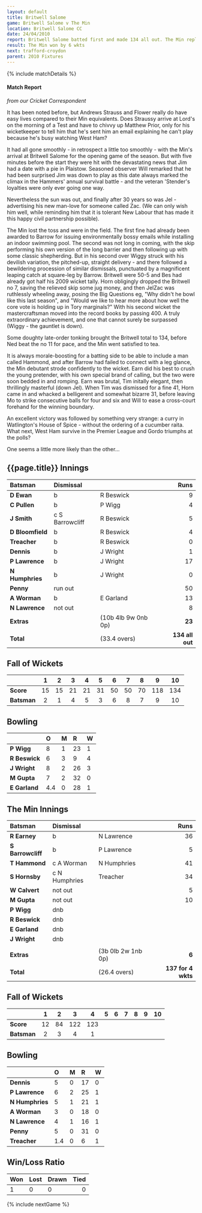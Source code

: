 ```yaml
---
layout: default
title: Britwell Salome
game: Britwell Salome v The Min
location: Britwell Salome CC
date: 24/04/2010
report: Britwell Salome batted first and made 134 all out. The Min replied with 137 for 4 wkts
result: The Min won by 6 wkts
next: trafford-croydon
parent: 2010 Fixtures
---
```


{% include matchDetails %}

#### Match Report

*from our Cricket Correspondent*

It has been noted before, but Andrews Strauss and Flower really do have easy lives compared to their Min equivalents. Does Straussy arrive at Lord's on the morning of a Test and have to chivvy up Matthew Prior, only for his wicketkeeper to tell him that he's sent him an email explaining he can't play because he's busy watching West Ham?

It had all gone smoothly - in retrospect a little too smoothly - with the Min's arrival at Britwell Salome for the opening game of the season. But with five minutes before the start they were hit with the devastating news that Jim had a date with a pie in Plaistow. Seasoned observer Will remarked that he had been surprised Jim was down to play as this date always marked the climax in the Hammers' annual survival battle - and the veteran 'Stender's loyalties were only ever going one way.

Nevertheless the sun was out, and finally after 30 years so was Jel - advertising his new man-love for someone called Zac. (We can only wish him well, while reminding him that it is tolerant New Labour that has made it this happy civil partnership possible).

The Min lost the toss and were in the field. The first fine had already been awarded to Barrow for issuing environmentally bossy emails while installing an indoor swimming pool. The second was not long in coming, with the skip performing his own version of the long barrier and then following up with some classic shepherding. But in his second over Wiggy struck with his devilish variation, the pitched-up, straight delivery - and there followed a bewildering procession of similar dismissals, punctuated by a magnificent leaping catch at square-leg by Barrow. Britwell were 50-5 and Bes had already got half his 2009 wicket tally. Horn obligingly dropped the Britwell no 7, saving the relieved skip some jug money, and then JelZac was ruthlessly wheeling away, posing the Big Questions eg, "Why didn't he bowl like this last season", and "Would we like to hear more about how well the core vote is holding up in Tory marginals?" With his second wicket the mastercraftsman moved into the record books by passing 400. A truly extraordinary achievement, and one that cannot surely be surpassed (Wiggy - the gauntlet is down).

Some doughty late-order tonking brought the Britwell total to 134, before Ned beat the no 11 for pace, and the Min went satisfied to tea.

It is always morale-boosting for a batting side to be able to include a man called Hammond, and after Barrow had failed to connect with a leg glance, the Min debutant strode confidently to the wicket. Earn did his best to crush the young pretender, with his own special brand of calling, but the two were soon bedded in and romping. Earn was brutal, Tim initally elegant, then thrillingly masterful (down Jel). When Tim was dismissed for a fine 41, Horn came in and whacked a belligerent and somewhat bizarre 31, before leaving Mo to strike consecutive balls for four and six and Will to ease a cross-court forehand for the winning boundary.

An excellent victory was followed by something very strange: a curry in Watlington's House of Spice - without the ordering of a cucumber raita. What next, West Ham survive in the Premier League and Gordo triumphs at the polls?

One seems a little more likely than the other…


## {{page.title}} Innings

| Batsman | Dismissal |  | Runs |
|:---|:---|---|---:|
| **D Ewan** | b | R Beswick | 9 |
| **C Pullen** | b | P Wigg | 4 |
| **J Smith** | c S Barrowcliff | R Beswick | 5 |
| **D Bloomfield** | b | R Beswick | 4 |
| **Treacher** | b | R Beswick | 0 |
| **Dennis** | b | J Wright | 1 |
| **P Lawrence** | b | J Wright | 17 |
| **N Humphries** | b | J Wright | 0 |
| **Penny** | run out |  | 50 |
| **A Worman** | b | E Garland | 13 |
| **N Lawrence** | not out |  | 8 |
| **Extras** | | (10b 4lb 9w 0nb 0p) | **23** |
| **Total** | | (33.4 overs) | **134 all out** |

## Fall of Wickets

| | 1 | 2 | 3 | 4 | 5 | 6 | 7 | 8 | 9 | 10 |
|---|:---:|:---:|:---:|:---:|:---:|:---:|:---:|:---:|:---:|:---:|
| **Score** | 15 | 15 | 21 | 21 | 31 | 50 | 50 | 70 | 118 | 134 |
| **Batsman** | 2 | 1 | 4 | 5 | 3 | 6 | 8 | 7 | 9 | 10 |

## Bowling

| | O | M | R | W |
|---|:---|:---|:---|:---|
| **P Wigg** | 8 | 1 | 23 | 1 |
| **R Beswick** | 6 | 3 | 9 | 4 |
| **J Wright** | 8 | 2 | 26 | 3 |
| **M Gupta** | 7 | 2 | 32 | 0 |
| **E Garland** | 4.4 | 0 | 28 | 1 |

## The Min Innings

| Batsman | Dismissal |  | Runs |
|:---|:---|---|---:|
| **R Earney** | b | N Lawrence | 36 |
| **S Barrowcliff** | b | P Lawrence | 5 |
| **T Hammond** | c A Worman | N Humphries | 41 |
| **S Hornsby** | c N Humphries | Treacher | 34 |
| **W Calvert** | not out |  | 5 |
| **M Gupta** | not out |  | 10 |
| **P Wigg** | dnb |  |  |
| **R Beswick** | dnb |  |  |
| **E Garland** | dnb |  |  |
| **J Wright** | dnb |  |  |
|  |  |  |  |
| **Extras** | | (3b 0lb 2w 1nb 0p) | **6** |
| **Total** | | (26.4 overs) | **137 for 4 wkts** |

## Fall of Wickets

| | 1 | 2 | 3 | 4 | 5 | 6 | 7 | 8 | 9 | 10 |
|---|:---:|:---:|:---:|:---:|:---:|:---:|:---:|:---:|:---:|:---:|
| **Score** | 12 | 84 | 122 | 123 |  |  |  |  |  |  |
| **Batsman** | 2 | 3 | 4 | 1 |  |  |  |  |  |  |

## Bowling

| | O | M | R | W |
|---|:---|:---|:---|:---|
| **Dennis** | 5 | 0 | 17 | 0 |
| **P Lawrence** | 6 | 2 | 25 | 1 |
| **N Humphries** | 5 | 1 | 21 | 1 |
| **A Worman** | 3 | 0 | 18 | 0 |
| **N Lawrence** | 4 | 1 | 16 | 1 |
| **Penny** | 5 | 0 | 31 | 0 |
| **Treacher** | 1.4 | 0 | 6 | 1 |

## Win/Loss Ratio

| Won | Lost | Drawn | Tied |
|:---|:---|:---|---:|
| 1 | 0 | 0 | 0 |

{% include nextGame %}